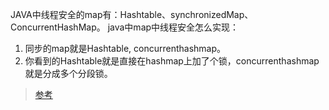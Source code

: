 JAVA中线程安全的map有：Hashtable、synchronizedMap、ConcurrentHashMap。
java中map中线程安全怎么实现：
1. 同步的map就是Hashtable, concurrenthashmap。
2. 你看到的Hashtable就是直接在hashmap上加了个锁，concurrenthashmap就是分成多个分段锁。

> [参考](https://www.jianshu.com/p/533bb7cf8901)
